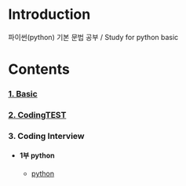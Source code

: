# Introduction

파이썬(python) 기본 문법 공부 / Study for python basic 

# Contents

### [1. Basic](https://github.com/ChanYoung-dev/pythonBasic/blob/master/HelloWorld/1.%20Basic/README.md "basic")

### [2. CodingTEST](https://github.com/ChanYoung-dev/pythonBasic/blob/master/HelloWorld/2.%20CodingTEST/README.md "codingTEST")

### 3. Coding Interview
- #### 1부 python
  - [python](https://github.com/ChanYoung-dev/python/tree/master/HelloWorld/3.%20Coding%20Interview/python "python")
